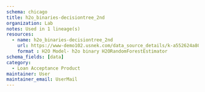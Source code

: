 ```yaml
---
schema: chicago
title: h2o_binaries-decisiontree_2nd
organization: Lab
notes: Used in 1 lineage(s)
resources:
  - name: h2o_binaries-decisiontree_2nd 
    url: https://www-demo102.usnek.com/data_source_details/k-a552624a801786a491fa7e17f1ff861b878ac06cdc307f6762f3d32e93b5281e 
    format : H2O Model- h2o binary H2ORandomForestEstimator
schema_fields: [data]
category:
  - Loan Acceptance Product
maintainer: User
maintainer_email: UserMail
---
```

